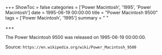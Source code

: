 +++
ShowToc = false
categories = ['Power Macintosh', '1995', 'Power Macintosh']
date = 1995-06-19 00:00:00
title = "Power Macintosh 9500"
tags = ['Power Macintosh', '1995']
summary = " "

+++

The Power Macintosh 9500 was released on 1995-06-19 00:00:00.

Source: `https://en.wikipedia.org/wiki/Power_Macintosh_9500`


